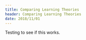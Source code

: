 ```yaml
---
title: Comparing Learning Theories
header: Comparing Learning Theories
date: 2018/11/01
---
```


Testing to see if this works.
